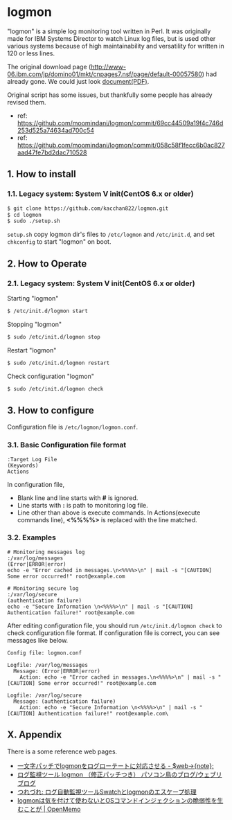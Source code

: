 logmon
======
"logmon" is a simple log monitoring tool written in Perl. It was originally made for IBM Systems Director to watch Linux log files, but is used other various systems because of high maintainability and versatility for written in 120 or less lines.

The original download page (http://www-06.ibm.com/jp/domino01/mkt/cnpages7.nsf/page/default-00057580) had already gone. We could just look [document(PDF)](https://www-06.ibm.com/jp/domino04/pc/support/Sylphd08.nsf/1e97b730bd4fa8f249256a840020d047/cdbc8a525d5ebfa849257b2c00088545/$FILE/ATTU1G46.pdf/Linux%20%E3%83%AD%E3%82%B0%E3%83%95%E3%82%A1%E3%82%A4%E3%83%AB%E7%9B%A3%E8%A6%96%E3%82%AC%E3%82%A4%E3%83%89_v1.2.pdf).

Original script has some issues, but thankfully some people has already revised them.

* ref: https://github.com/moomindani/logmon/commit/69cc44509a19f4c746d253d525a74634ad700c54
* ref: https://github.com/moomindani/logmon/commit/058c58f1fecc6b0ac827aad47fe7bd2dac710528


## 1. How to install

### 1.1. Legacy system: System V init(CentOS 6.x or older)
```sh
$ git clone https://github.com/kacchan822/logmon.git
$ cd logmon
$ sudo ./setup.sh
```
`setup.sh` copy logmon dir's files to `/etc/logmon` and `/etc/init.d`, and set `chkconfig` to start  "logmon" on boot.


## 2. How to Operate

### 2.1. Legacy system: System V init(CentOS 6.x or older)
Starting "logmon"
```sh
$ /etc/init.d/logmon start
```
Stopping "logmon"
```sh
$ sudo /etc/init.d/logmon stop
```
Restart "logmon"
```sh
$ sudo /etc/init.d/logmon restart
```
Check configuration "logmon"
```sh
$ sudo /etc/init.d/logmon check
```


## 3. How to configure
Configuration file is `/etc/logmon/logmon.conf`.

### 3.1. Basic Configuration file format
```
:Target Log File
(Keywords)
Actions
```
In configuration file,
* Blank line and line starts with __#__ is ignored.
* Line starts with __:__ is path to monitoring log file.
* Line other than above is execute commands.
In Actions(execute commands line), __<%%%%>__ is replaced with the line matched.

### 3.2. Examples
```
# Monitoring messages log
:/var/log/messages
(Error|ERROR|error)
echo -e "Error cached in messages.\n<%%%%>\n" | mail -s "[CAUTION] Some error occurred!" root@example.com

# Monitoring secure log
:/var/log/secure
(authentication failure)
echo -e "Secure Information \n<%%%%>\n" | mail -s "[CAUTION] Authentication failure!" root@example.com
```

After editing configuration file, you should run `/etc/init.d/logmon check` to check configuration file format.
If configuration file is correct, you can see messages like below.
```
Config file: logmon.conf

Logfile: /var/log/messages
  Message: (Error|ERROR|error)
    Action: echo -e "Error cached in messages.\n<%%%%>\n" | mail -s "[CAUTION] Some error occurred!" root@example.com

Logfile: /var/log/secure
  Message: (authentication failure)
    Action: echo -e "Secure Information \n<%%%%>\n" | mail -s "[CAUTION] Authentication failure!" root@example.com\
```

## X. Appendix
There is a some reference web pages.
* [一文字パッチでlogmonをログローテートに対応させる - $web->{note};](http://n8.hatenablog.com/entry/20111210/p2)
* [ログ監視ツール logmon （修正パッチつき） パソコン鳥のブログ/ウェブリブログ](http://vogel.at.webry.info/201402/article_2.html)
* [つれづれ: ログ自動監視ツールSwatchとlogmonのエスケープ処理 ](http://antas.jp/blog/ina/archives/2011/07/swatch_logmon_escape.html)
* [logmonは気を付けて使わないとOSコマンドインジェクションの脆弱性を生むことが | OpenMemo](http://labo.samuraistyle.org/blog/archives/531)
